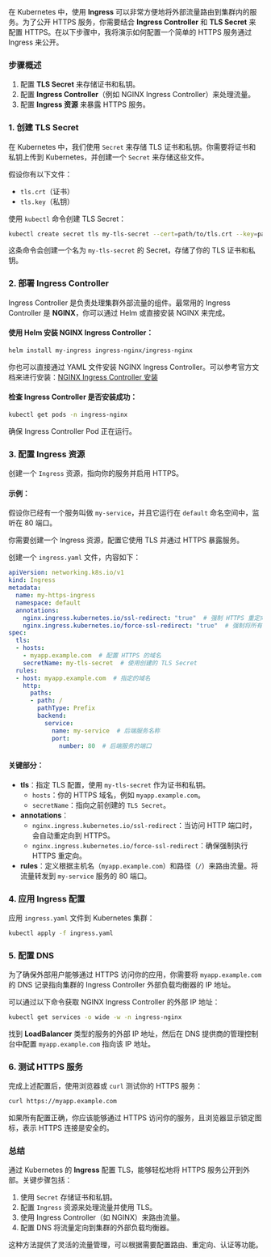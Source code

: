 在 Kubernetes 中，使用 **Ingress** 可以非常方便地将外部流量路由到集群内的服务。为了公开 HTTPS 服务，你需要结合 **Ingress Controller** 和 **TLS Secret** 来配置 HTTPS。在以下步骤中，我将演示如何配置一个简单的 HTTPS 服务通过 Ingress 来公开。

### 步骤概述
1. 配置 **TLS Secret** 来存储证书和私钥。
2. 配置 **Ingress Controller**（例如 NGINX Ingress Controller）来处理流量。
3. 配置 **Ingress 资源** 来暴露 HTTPS 服务。

### 1. 创建 TLS Secret
在 Kubernetes 中，我们使用 `Secret` 来存储 TLS 证书和私钥。你需要将证书和私钥上传到 Kubernetes，并创建一个 `Secret` 来存储这些文件。

假设你有以下文件：

+ `tls.crt`（证书）
+ `tls.key`（私钥）

使用 `kubectl` 命令创建 TLS Secret：

```bash
kubectl create secret tls my-tls-secret --cert=path/to/tls.crt --key=path/to/tls.key
```

这条命令会创建一个名为 `my-tls-secret` 的 Secret，存储了你的 TLS 证书和私钥。

### 2. 部署 Ingress Controller
Ingress Controller 是负责处理集群外部流量的组件。最常用的 Ingress Controller 是 **NGINX**，你可以通过 Helm 或直接安装 NGINX 来完成。

#### 使用 Helm 安装 NGINX Ingress Controller：
```bash
helm install my-ingress ingress-nginx/ingress-nginx
```

你也可以直接通过 YAML 文件安装 NGINX Ingress Controller。可以参考官方文档来进行安装：[NGINX Ingress Controller 安装](https://kubernetes.github.io/ingress-nginx/deploy/)

#### 检查 Ingress Controller 是否安装成功：
```bash
kubectl get pods -n ingress-nginx
```

确保 Ingress Controller Pod 正在运行。

### 3. 配置 Ingress 资源
创建一个 `Ingress` 资源，指向你的服务并启用 HTTPS。

#### 示例：
假设你已经有一个服务叫做 `my-service`，并且它运行在 `default` 命名空间中，监听在 80 端口。

你需要创建一个 Ingress 资源，配置它使用 TLS 并通过 HTTPS 暴露服务。

创建一个 `ingress.yaml` 文件，内容如下：

```yaml
apiVersion: networking.k8s.io/v1
kind: Ingress
metadata:
  name: my-https-ingress
  namespace: default
  annotations:
    nginx.ingress.kubernetes.io/ssl-redirect: "true"  # 强制 HTTPS 重定向
    nginx.ingress.kubernetes.io/force-ssl-redirect: "true"  # 强制将所有 HTTP 请求重定向到 HTTPS
spec:
  tls:
  - hosts:
    - myapp.example.com  # 配置 HTTPS 的域名
    secretName: my-tls-secret  # 使用创建的 TLS Secret
  rules:
  - host: myapp.example.com  # 指定的域名
    http:
      paths:
      - path: /
        pathType: Prefix
        backend:
          service:
            name: my-service  # 后端服务名称
            port:
              number: 80  # 后端服务的端口
```

#### 关键部分：
+ **tls**：指定 TLS 配置，使用 `my-tls-secret` 作为证书和私钥。 
    - `hosts`：你的 HTTPS 域名，例如 `myapp.example.com`。
    - `secretName`：指向之前创建的 `TLS Secret`。
+ **annotations**： 
    - `nginx.ingress.kubernetes.io/ssl-redirect`：当访问 HTTP 端口时，会自动重定向到 HTTPS。
    - `nginx.ingress.kubernetes.io/force-ssl-redirect`：确保强制执行 HTTPS 重定向。
+ **rules**：定义根据主机名（`myapp.example.com`）和路径（`/`）来路由流量。将流量转发到 `my-service` 服务的 80 端口。

### 4. 应用 Ingress 配置
应用 `ingress.yaml` 文件到 Kubernetes 集群：

```bash
kubectl apply -f ingress.yaml
```

### 5. 配置 DNS
为了确保外部用户能够通过 HTTPS 访问你的应用，你需要将 `myapp.example.com` 的 DNS 记录指向集群的 Ingress Controller 外部负载均衡器的 IP 地址。

可以通过以下命令获取 NGINX Ingress Controller 的外部 IP 地址：

```bash
kubectl get services -o wide -w -n ingress-nginx
```

找到 **LoadBalancer** 类型的服务的外部 IP 地址，然后在 DNS 提供商的管理控制台中配置 `myapp.example.com` 指向该 IP 地址。

### 6. 测试 HTTPS 服务
完成上述配置后，使用浏览器或 `curl` 测试你的 HTTPS 服务：

```bash
curl https://myapp.example.com
```

如果所有配置正确，你应该能够通过 HTTPS 访问你的服务，且浏览器显示锁定图标，表示 HTTPS 连接是安全的。

### 总结
通过 Kubernetes 的 **Ingress** 配置 TLS，能够轻松地将 HTTPS 服务公开到外部。关键步骤包括：

1. 使用 `Secret` 存储证书和私钥。
2. 配置 `Ingress` 资源来处理流量并使用 TLS。
3. 使用 Ingress Controller（如 NGINX）来路由流量。
4. 配置 DNS 将流量定向到集群的外部负载均衡器。

这种方法提供了灵活的流量管理，可以根据需要配置路由、重定向、认证等功能。

